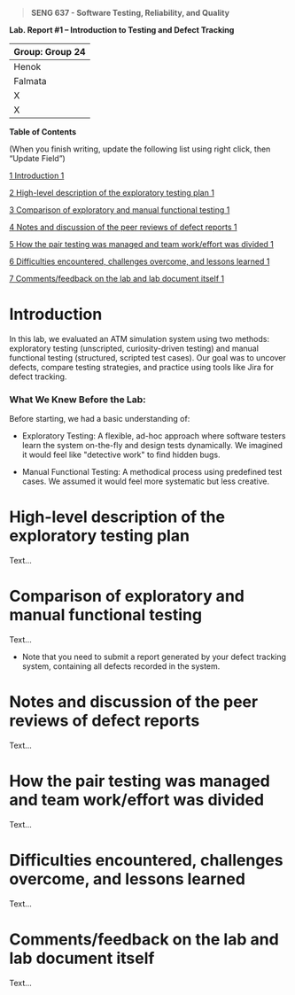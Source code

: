 >   **SENG 637 - Software Testing, Reliability, and Quality**

**Lab. Report \#1 – Introduction to Testing and Defect Tracking**

| Group: Group 24      |
|-----------------|
| Henok                |   
| Falmata              |   
| X               |   
| X              |   


**Table of Contents**

(When you finish writing, update the following list using right click, then
“Update Field”)

[1 Introduction	1](#_Toc439194677)

[2 High-level description of the exploratory testing plan	1](#_Toc439194678)

[3 Comparison of exploratory and manual functional testing	1](#_Toc439194679)

[4 Notes and discussion of the peer reviews of defect reports	1](#_Toc439194680)

[5 How the pair testing was managed and team work/effort was
divided	1](#_Toc439194681)

[6 Difficulties encountered, challenges overcome, and lessons
learned	1](#_Toc439194682)

[7 Comments/feedback on the lab and lab document itself	1](#_Toc439194683)

# Introduction

In this lab, we evaluated an ATM simulation system using two methods: exploratory testing (unscripted, curiosity-driven testing) and manual functional testing (structured, scripted test cases). Our goal was to uncover defects, compare testing strategies, and practice using tools like Jira for defect tracking.

### What We Knew Before the Lab:
Before starting, we had a basic understanding of:

- Exploratory Testing: A flexible, ad-hoc approach where software testers learn the system on-the-fly and design tests dynamically. We imagined it would feel like "detective work" to find hidden bugs.

- Manual Functional Testing: A methodical process using predefined test cases. We assumed it would feel more systematic but less creative.

# High-level description of the exploratory testing plan

Text…

# Comparison of exploratory and manual functional testing

Text…

-   Note that you need to submit a report generated by your defect tracking
    system, containing all defects recorded in the system.

# Notes and discussion of the peer reviews of defect reports

Text…

# How the pair testing was managed and team work/effort was divided 

Text…

# Difficulties encountered, challenges overcome, and lessons learned

Text…

# Comments/feedback on the lab and lab document itself

Text…
